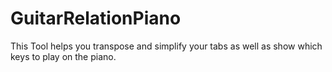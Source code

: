 # GuitarRelationPiano
This Tool helps you transpose and simplify your tabs as well as show which keys to play on the piano.
